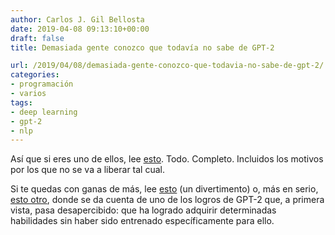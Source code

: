 ```yaml
---
author: Carlos J. Gil Bellosta
date: 2019-04-08 09:13:10+00:00
draft: false
title: Demasiada gente conozco que todavía no sabe de GPT-2

url: /2019/04/08/demasiada-gente-conozco-que-todavia-no-sabe-de-gpt-2/
categories:
- programación
- varios
tags:
- deep learning
- gpt-2
- nlp
---
```


Así que si eres uno de ellos, lee [esto](https://openai.com/blog/better-language-models/). Todo. Completo. Incluidos los motivos por los que no se va a liberar tal cual.

Si te quedas con ganas de más, lee [esto](https://slatestarcodex.com/2019/03/14/gwerns-ai-generated-poetry/) (un divertimento) o, más en serio, [esto otro](https://slatestarcodex.com/2019/02/19/gpt-2-as-step-toward-general-intelligence/), donde se da cuenta de uno de los logros de GPT-2 que, a primera vista, pasa desapercibido: que ha logrado adquirir determinadas habilidades sin haber sido entrenado específicamente para ello.